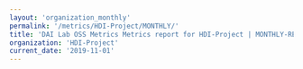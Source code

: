 ```yaml
---
layout: 'organization_monthly'
permalink: '/metrics/HDI-Project/MONTHLY/'
title: 'DAI Lab OSS Metrics Metrics report for HDI-Project | MONTHLY-REPORT-2019-11-01'
organization: 'HDI-Project'
current_date: '2019-11-01'
---
```

